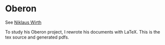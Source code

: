 # Oberon
See [Niklaus Wirth](https://people.inf.ethz.ch/wirth/)

To study his Oberon project, I rewrote his documents with LaTeX.
This is the tex source and generated pdfs.
